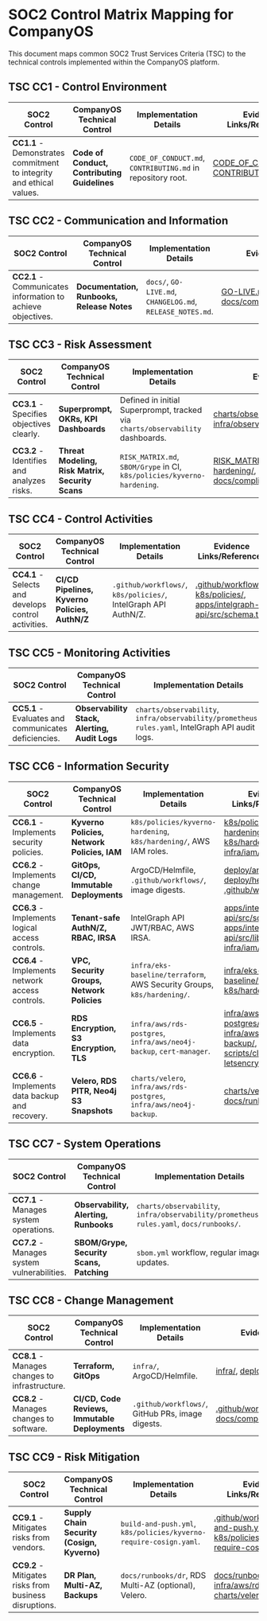 # SOC2 Control Matrix Mapping for CompanyOS

This document maps common SOC2 Trust Services Criteria (TSC) to the technical controls implemented within the CompanyOS platform.

## TSC CC1 - Control Environment

| SOC2 Control | CompanyOS Technical Control | Implementation Details | Evidence Links/References |
|---|---|---|---|
| **CC1.1** - Demonstrates commitment to integrity and ethical values. | **Code of Conduct, Contributing Guidelines** | `CODE_OF_CONDUCT.md`, `CONTRIBUTING.md` in repository root. | [CODE_OF_CONDUCT.md](../../CODE_OF_CONDUCT.md), [CONTRIBUTING.md](../../CONTRIBUTING.md) |

## TSC CC2 - Communication and Information

| SOC2 Control | CompanyOS Technical Control | Implementation Details | Evidence Links/References |
|---|---|---|---|
| **CC2.1** - Communicates information to achieve objectives. | **Documentation, Runbooks, Release Notes** | `docs/`, `GO-LIVE.md`, `CHANGELOG.md`, `RELEASE_NOTES.md`. | [GO-LIVE.md](../../GO-LIVE.md), [docs/compliance/evidence_collection.md](../compliance/evidence_collection.md) |

## TSC CC3 - Risk Assessment

| SOC2 Control | CompanyOS Technical Control | Implementation Details | Evidence Links/References |
|---|---|---|---|
| **CC3.1** - Specifies objectives clearly. | **Superprompt, OKRs, KPI Dashboards** | Defined in initial Superprompt, tracked via `charts/observability` dashboards. | [charts/observability/values.yaml](../../charts/observability/values.yaml), [infra/observability/grafana/dashboards/exec.json](../../infra/observability/grafana/dashboards/exec.json) |
| **CC3.2** - Identifies and analyzes risks. | **Threat Modeling, Risk Matrix, Security Scans** | `RISK_MATRIX.md`, `SBOM/Grype` in CI, `k8s/policies/kyverno-hardening`. | [RISK_MATRIX.md](../../RISK_MATRIX.md), [k8s/policies/kyverno-hardening/](../../k8s/policies/kyverno-hardening/), [docs/compliance/evidence_collection.md](../compliance/evidence_collection.md) |

## TSC CC4 - Control Activities

| SOC2 Control | CompanyOS Technical Control | Implementation Details | Evidence Links/References |
|---|---|---|---|
| **CC4.1** - Selects and develops control activities. | **CI/CD Pipelines, Kyverno Policies, AuthN/Z** | `.github/workflows/`, `k8s/policies/`, IntelGraph API AuthN/Z. | [.github/workflows/](../../.github/workflows/), [k8s/policies/](../../k8s/policies/), [apps/intelgraph-api/src/schema.ts](../../apps/intelgraph-api/src/schema.ts) |

## TSC CC5 - Monitoring Activities

| SOC2 Control | CompanyOS Technical Control | Implementation Details | Evidence Links/References |
|---|---|---|---|
| **CC5.1** - Evaluates and communicates deficiencies. | **Observability Stack, Alerting, Audit Logs** | `charts/observability`, `infra/observability/prometheus-rules.yaml`, IntelGraph API audit logs. | [charts/observability/](../../charts/observability/), [infra/observability/prometheus-rules.yaml](../../infra/observability/prometheus-rules.yaml), [infra/observability/grafana/dashboards/trust.json](../../infra/observability/grafana/dashboards/trust.json) |

## TSC CC6 - Information Security

| SOC2 Control | CompanyOS Technical Control | Implementation Details | Evidence Links/References |
|---|---|---|---|
| **CC6.1** - Implements security policies. | **Kyverno Policies, Network Policies, IAM** | `k8s/policies/kyverno-hardening`, `k8s/hardening/`, AWS IAM roles. | [k8s/policies/kyverno-hardening/](../../k8s/policies/kyverno-hardening/), [k8s/hardening/](../../k8s/hardening/), [infra/iam/](../../infra/iam/) |
| **CC6.2** - Implements change management. | **GitOps, CI/CD, Immutable Deployments** | ArgoCD/Helmfile, `.github/workflows/`, image digests. | [deploy/argocd/](../../deploy/argocd/), [deploy/helmfile/](../../deploy/helmfile/), [.github/workflows/](../../.github/workflows/) |
| **CC6.3** - Implements logical access controls. | **Tenant-safe AuthN/Z, RBAC, IRSA** | IntelGraph API JWT/RBAC, AWS IRSA. | [apps/intelgraph-api/src/schema.ts](../../apps/intelgraph-api/src/schema.ts), [apps/intelgraph-api/src/lib/context.ts](../../apps/intelgraph-api/src/lib/context.ts), [infra/iam/](../../infra/iam/) |
| **CC6.4** - Implements network access controls. | **VPC, Security Groups, Network Policies** | `infra/eks-baseline/terraform`, AWS Security Groups, `k8s/hardening/`. | [infra/eks-baseline/terraform/](../../infra/eks-baseline/terraform/), [k8s/hardening/](../../k8s/hardening/) |
| **CC6.5** - Implements data encryption. | **RDS Encryption, S3 Encryption, TLS** | `infra/aws/rds-postgres`, `infra/aws/neo4j-backup`, `cert-manager`. | [infra/aws/rds-postgres/](../../infra/aws/rds-postgres/), [infra/aws/neo4j-backup/](../../infra/aws/neo4j-backup/), [scripts/clusterissuer-letsencrypt.yaml](../../scripts/clusterissuer-letsencrypt.yaml) |
| **CC6.6** - Implements data backup and recovery. | **Velero, RDS PITR, Neo4j S3 Snapshots** | `charts/velero`, `infra/aws/rds-postgres`, `infra/aws/neo4j-backup`. | [charts/velero/](../../charts/velero/), [docs/runbooks/dr/](../../docs/runbooks/dr/) |

## TSC CC7 - System Operations

| SOC2 Control | CompanyOS Technical Control | Implementation Details | Evidence Links/References |
|---|---|---|---|
| **CC7.1** - Manages system operations. | **Observability, Alerting, Runbooks** | `charts/observability`, `infra/observability/prometheus-rules.yaml`, `docs/runbooks/`. | [charts/observability/](../../charts/observability/), [infra/observability/prometheus-rules.yaml](../../infra/observability/prometheus-rules.yaml), [docs/runbooks/](../../docs/runbooks/) |
| **CC7.2** - Manages system vulnerabilities. | **SBOM/Grype, Security Scans, Patching** | `sbom.yml` workflow, regular image updates. | [.github/workflows/sbom.yml](../../.github/workflows/sbom.yml), [docs/compliance/evidence_collection.md](../compliance/evidence_collection.md) |

## TSC CC8 - Change Management

| SOC2 Control | CompanyOS Technical Control | Implementation Details | Evidence Links/References |
|---|---|---|---|
| **CC8.1** - Manages changes to infrastructure. | **Terraform, GitOps** | `infra/`, ArgoCD/Helmfile. | [infra/](../../infra/), [deploy/argocd/](../../deploy/argocd/), [deploy/helmfile/](../../deploy/helmfile/) |
| **CC8.2** - Manages changes to software. | **CI/CD, Code Reviews, Immutable Deployments** | `.github/workflows/`, GitHub PRs, image digests. | [.github/workflows/](../../.github/workflows/), [docs/compliance/evidence_collection.md](../compliance/evidence_collection.md) |

## TSC CC9 - Risk Mitigation

| SOC2 Control | CompanyOS Technical Control | Implementation Details | Evidence Links/References |
|---|---|---|---|
| **CC9.1** - Mitigates risks from vendors. | **Supply Chain Security (Cosign, Kyverno)** | `build-and-push.yml`, `k8s/policies/kyverno-require-cosign.yaml`. | [.github/workflows/build-and-push.yml](../../.github/workflows/build-and-push.yml), [k8s/policies/kyverno-require-cosign.yaml](../../k8s/policies/kyverno-require-cosign.yaml) |
| **CC9.2** - Mitigates risks from business disruptions. | **DR Plan, Multi-AZ, Backups** | `docs/runbooks/dr`, RDS Multi-AZ (optional), Velero. | [docs/runbooks/dr/](../../docs/runbooks/dr/), [infra/aws/rds-postgres/](../../infra/aws/rds-postgres/), [charts/velero/](../../charts/velero/) |
